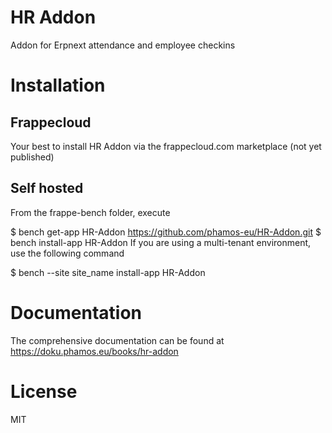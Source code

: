 # HR Addon

Addon for Erpnext attendance and employee checkins

# Installation
## Frappecloud
Your best to install HR Addon via the frappecloud.com marketplace (not yet published)

## Self hosted
From the frappe-bench folder, execute

$ bench get-app HR-Addon https://github.com/phamos-eu/HR-Addon.git
$ bench install-app HR-Addon If you are using a multi-tenant environment, use the following command

$ bench --site site_name install-app HR-Addon

# Documentation
The comprehensive documentation can be found at https://doku.phamos.eu/books/hr-addon

# License

MIT
